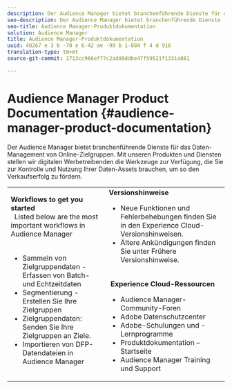 ```yaml
---
description: Der Audience Manager bietet branchenführende Dienste für das Daten-Management von Online-Zielgruppen. Mit unseren Produkten und Diensten stellen wir digitalen Werbetreibenden die Werkzeuge zur Verfügung, die Sie zur Kontrolle und Nutzung Ihrer Daten-Assets brauchen, um so den Verkaufserfolg zu fördern.
seo-description: Der Audience Manager bietet branchenführende Dienste für das Daten-Management von Online-Zielgruppen. Mit unseren Produkten und Diensten stellen wir digitalen Werbetreibenden die Werkzeuge zur Verfügung, die Sie zur Kontrolle und Nutzung Ihrer Daten-Assets brauchen, um so den Verkaufserfolg zu fördern.
seo-title: Audience Manager-Produktdokumentation
solution: Audience Manager
title: Audience Manager-Produktdokumentation
uuid: 48267 e 3 b -70 e 6-42 ae -99 b 1-884 f 4 d 916
translation-type: tm+mt
source-git-commit: 1713cc966ef77c2ad80ddbe47f59521f1331a881

---
```



# Audience Manager Product Documentation {#audience-manager-product-documentation}

Der Audience Manager bietet branchenführende Dienste für das Daten-Management von Online-Zielgruppen. Mit unseren Produkten und Diensten stellen wir digitalen Werbetreibenden die Werkzeuge zur Verfügung, die Sie zur Kontrolle und Nutzung Ihrer Daten-Assets brauchen, um so den Verkaufserfolg zu fördern.


| | |
|-|-|
|**Workflows to get you started** <br>  Listed below are the most important workflows in Audience Manager <br>  <ul><li>Sammeln von Zielgruppendaten - Erfassen von Batch- und Echtzeitdaten</li><li>Segmentierung - Erstellen Sie Ihre Zielgruppen</li><li>Zielgruppendaten: Senden Sie Ihre Zielgruppen an Ziele.</li><li>Importieren von DFP-Datendateien in Audience Manager</li></ul> |**Versionshinweise** <ul><li>Neue Funktionen und Fehlerbehebungen finden Sie in den Experience Cloud-Versionshinweisen.</li> <li>Ältere Ankündigungen finden Sie unter Frühere Versionshinweise. </li></ul> <br> **Experience Cloud-Ressourcen** <ul><li>Audience Manager-Community-Foren</li> <li>Adobe Datenschutzcenter</li> <li>Adobe-Schulungen und -Lernprogramme</li> <li>Produktdokumentation – Startseite </li> <li>Audience Manager Training und Support</li></ul>|
